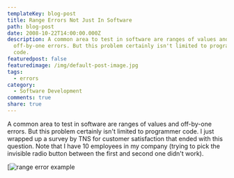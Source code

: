 ```yaml
---
templateKey: blog-post
title: Range Errors Not Just In Software
path: blog-post
date: 2008-10-22T14:00:00.000Z
description: A common area to test in software are ranges of values and
  off-by-one errors. But this problem certainly isn't limited to programmer
  code.
featuredpost: false
featuredimage: /img/default-post-image.jpg
tags:
  - errors
category:
  - Software Development
comments: true
share: true
---
```

A common area to test in software are ranges of values and off-by-one errors. But this problem certainly isn't limited to programmer code. I just wrapped up a survey by TNS for customer satisfaction that ended with this question. Note that I have 10 employees in my company (trying to pick the invisible radio button between the first and second one didn't work).

[![range error example](/img/range-error.png)
